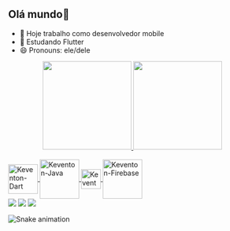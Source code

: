 ## Olá mundo👋

- 🔭 Hoje trabalho como desenvolvedor mobile
- 🌱 Estudando Flutter
- 😄 Pronouns: ele/dele

<div align="center">
  <a href="https://github.com/rafaballerini">
  <img height="180em" src="https://github-readme-stats.vercel.app/api?username=Keventon&show_icons=true&theme=onedark&include_all_commits=true&count_private=true"/>
  <img height="180em" src="https://github-readme-stats.vercel.app/api/top-langs/?username=Keventon&layout=compact&langs_count=7&theme=onedark"/>
</div>
  
 <div style="display: inline_block"><br>
  <img align="center" alt="Keventon-Dart" height="60" width="60"src="https://cdn.jsdelivr.net/gh/devicons/devicon/icons/dart/dart-original.svg">
  <img align="center" alt="Keventon-Java" height="80" width="80"src="https://cdn.jsdelivr.net/gh/devicons/devicon/icons/java/java-original-wordmark.svg">
  <img align="center" alt="Keventon-Kotlin" height="40" width="40"src="https://cdn.jsdelivr.net/gh/devicons/devicon/icons/kotlin/kotlin-original.svg">
  <img align="center" alt="Keventon-Firebase" height="80" width="80"src="https://cdn.jsdelivr.net/gh/devicons/devicon/icons/firebase/firebase-plain-wordmark.svg">
</div>
  
  <div> 
  <a href="https://www.instagram.com/kevertonguimaraes" target="_blank"><img src="https://img.shields.io/badge/-Instagram-%23E4405F?style=for-the-badge&logo=instagram&logoColor=white" target="_blank"></a>
  <a href = "mailto:kevertonguimaraes19@gmail.com"><img src="https://img.shields.io/badge/-Gmail-%23333?style=for-the-badge&logo=gmail&logoColor=white" target="_blank"></a>
  <a href="https://www.linkedin.com/in/keventon-rian-guimar%C3%A3es-gon%C3%A7alves/" target="_blank"><img src="https://img.shields.io/badge/-LinkedIn-%230077B5?style=for-the-badge&logo=linkedin&logoColor=white" target="_blank"></a> 
  
  ![Snake animation](https://github.com/Keventon/Keventon/blob/output/github-contribution-grid-snake.svg)
  
 </div>
